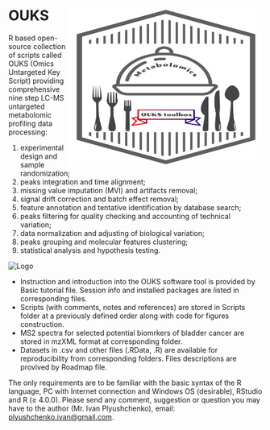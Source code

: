 # OUKS <img src="graphical abstract.jpg" align="right" height="317" width="385"/> 
R based open-source collection of scripts called OUKS (Omics Untargeted Key Script) providing comprehensive nine step LC-MS untargeted metabolomic profiling data processing: 
1) experimental design and sample randomization; 
2) peaks integration and time alignment; 
3) missing value imputation (MVI) and artifacts removal; 
4) signal drift correction and batch effect removal;
5) feature annotation and tentative identification by database search; 
6) peaks filtering for quality checking and accounting of technical variation; 
7) data normalization and adjusting of biological variation; 
8) peaks grouping and molecular features clustering; 
9) statistical analysis and hypothesis testing.

![Logo](https://user-images.githubusercontent.com/40541666/116581984-9098a280-a91d-11eb-8411-735eca130c51.jpeg)

- Instruction and introduction into the OUKS software tool is provided by Basic tutorial file. Session info and installed packages are listed in corresponding files.
- Scripts (with comments, notes and references) are stored in Scripts folder at a previously defined order along with code for figures construction.
- MS2 spectra for selected potential biomrkers of bladder cancer are stored in mzXML format at corresponding folder.
- Datasets in .csv and other files (.RData, .R) are available for reproducibility from corresponding folders. Files descriptions are provived by Roadmap file.

The only requirements are to be familiar with the basic syntax of the R language, PC with Internet connection and Windows OS (desirable), RStudio and R (≥ 4.0.0).
Please send any comment, suggestion or question you may have to the author (Mr. Ivan Plyushchenko), email: plyushchenko.ivan@gmail.com.

